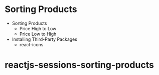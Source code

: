 # Sorting Products

- Sorting Products
  - Price High to Low
  - Price Low to High
- Installing Third-Party Packages
  - react-icons
# reactjs-sessions-sorting-products
